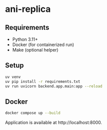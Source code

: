 # ani-replica

## Requirements

- Python 3.11+
- Docker (for containerized run)
- Make (optional helper)

## Setup

```bash
uv venv
uv pip install -r requirements.txt
uv run uvicorn backend.app.main:app --reload
```

## Docker

```bash
docker compose up --build
```

Application is available at http://localhost:8000.
